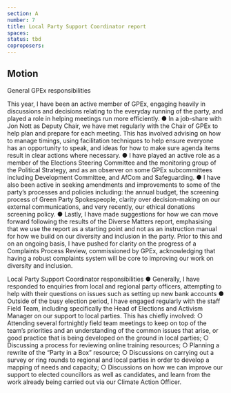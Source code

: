 ```yaml
---
section: A
number: 7
title: Local Party Support Coordinator report
spaces:
status: tbd
coproposers:
---
```

## Motion
General GPEx responsibilities

This year, I have been an active member of GPEx, engaging heavily in discussions and decisions relating to the everyday running of the party, and played a role in helping meetings run more efficiently.
● In a job-share with Jon Nott as Deputy Chair, we have met regularly with the Chair of GPEx to help plan and prepare for each meeting. This has involved advising on how to manage timings, using facilitation techniques to help ensure everyone has an opportunity to speak, and ideas for how to make sure agenda items result in clear actions where necessary.
● I have played an active role as a member of the Elections Steering Committee and the monitoring group of the Political Strategy, and as an observer on some GPEx subcommittees including Development Committee, and AfCom and Safeguarding.
● I have also been active in seeking amendments and improvements to some of the party’s processes and policies including: the annual budget, the screening process of Green Party Spokespeople, clarity over decision-making on our external communications, and very recently, our ethical donations screening policy.
● Lastly, I have made suggestions for how we can move forward following the results of the Diverse Matters report, emphasising that we use the report as a starting point and not as an instruction manual for how we build on our diversity and inclusion in the party. Prior to this and on an ongoing basis, I have pushed for clarity on the progress of a Complaints Process Review, commissioned by GPEx, acknowledging that having a robust complaints system will be core to improving our work on diversity and inclusion.

Local Party Support Coordinator responsibilities
● Generally, I have responded to enquiries from local and regional party officers, attempting to help with their questions on issues such as setting up new bank accounts
● Outside of the busy election period, I have engaged regularly with the staff Field Team, including specifically the Head of Elections and Activism Manager on our support to local parties. This has chiefly involved:
○ Attending several fortnightly field team meetings to keep on top of the team’s priorities and an understanding of the common issues that arise, or good practice that is being developed on the ground in local parties;
○ Discussing a process for reviewing online training resources;
○ Planning a rewrite of the “Party in a Box” resource;
○ Discussions on carrying out a survey or ring rounds to regional and local parties in order to develop a mapping of needs and capacity;
○ Discussions on how we can improve our support to elected councillors as well as candidates, and learn from the work already being carried out via our Climate Action Officer.
